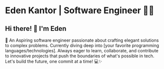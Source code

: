# Eden Kantor | Software Engineer 👨‍💻

## Hi there! 👋 I'm Eden
🚀 An Aspiring software engineer passionate about crafting elegant solutions to complex problems. Currently diving deep into [your favorite programming languages/technologies].
Always eager to learn, collaborate, and contribute to innovative projects that push the boundaries of what's possible in tech.
Let's build the future, one commit at a time! 💻✨
